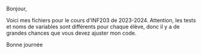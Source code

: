 Bonjour, 

Voici mes fichiers pour le cours d'INF203 de 2023-2024. 
Attention, les tests et noms de variables sont différents pour chaque élève, donc il y a de grandes chances que vous devez ajuster mon code. 


Bonne journée
